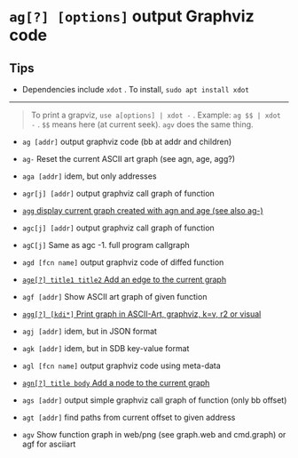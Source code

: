 <!-- TITLE: ag -->

#  `ag[?] [options]`   output Graphviz code

## Tips
  - Dependencies include `xdot` . To install, `sudo apt install xdot`

---

> To print a grapviz, `use a[options] | xdot -` . Example: `ag $$ | xdot -` . `$$` means here (at current seek). `agv` does the same thing.

- `ag [addr]`   output graphviz code (bb at addr and children)
- `ag-`   Reset the current ASCII art graph (see agn, age, agg?)
- `aga [addr]`   idem, but only addresses
- `agr[j] [addr]`   output graphviz call graph of function

- [ `agg`   display current graph created with agn and age (see also ag-)](/options/a/ag/agg-display)

- `agc[j] [addr]`   output graphviz call graph of function
- `agC[j]`   Same as agc -1. full program callgraph
- `agd [fcn name]`   output graphviz code of diffed function

- [ `age[?] title1 title2`   Add an edge to the current graph](/options/a/ag/age-title1-title2-Add-an-edge-to-the-current-graph-39b047b9-ee67-4f5f-8826-a1cfc9d598e3.md)

- `agf [addr]`   Show ASCII art graph of given function

- [ `agg[?] [kdi*]`   Print graph in ASCII-Art, graphviz, k=v, r2 or visual](/options/a/ag/agg-kdi-Print-graph-in-ASCII-Art-graphviz-k-v-r2-or-visual-23687b92-b3e5-425a-88fb-837418803c81.md)

- `agj [addr]`   idem, but in JSON format
- `agk [addr]`   idem, but in SDB key-value format
- `agl [fcn name]`   output graphviz code using meta-data

- [ `agn[?] title body`   Add a node to the current graph](/options/a/ag/agn-title-body-Add-a-node-to-the-current-graph-3b53b044-148d-43d7-98d1-c4eeee1d4a13.md)

- `ags [addr]`   output simple graphviz call graph of function (only bb offset)
- `agt [addr]`   find paths from current offset to given address
- `agv`   Show function graph in web/png (see graph.web and cmd.graph) or agf for asciiart